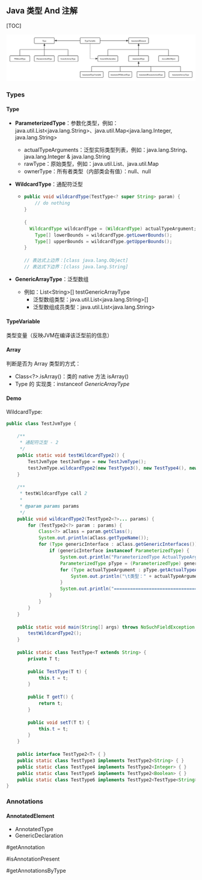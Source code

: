 ## Java 类型 And 注解



[TOC]

![JavaTypes](assets/JavaTypes.png)

### Types

#### Type

- **ParameterizedType**：参数化类型，例如：java.util.List<java.lang.String>、java.util.Map<java.lang.Integer, java.lang.String>

  - actualTypeArguments：泛型实际类型列表，例如：java.lang.String、java.lang.Integer & java.lang.String
  - rawType：原始类型，例如：java.util.List、java.util.Map
  - ownerType：所有者类型（内部类会有值）：null、null

- **WildcardType**：通配符泛型

  - ```java
    public void wildcardType(TestType<? super String> param) {
    	// do nothing
    }
    
    {
      WildcardType wildcardType = (WildcardType) actualTypeArgument;
    	Type[] lowerBounds = wildcardType.getLowerBounds();
    	Type[] upperBounds = wildcardType.getUpperBounds();
    }
    
    // 表达式上边界：[class java.lang.Object]
    // 表达式下边界：[class java.lang.String]
    ```

- **GenericArrayType**：泛型数组

  - 例如：List\<String>[] testGenericArrayType
    - 泛型数组类型：java.util.List<java.lang.String>[]
    - 泛型数组成员类型：java.util.List<java.lang.String>



#### TypeVariable

类型变量（反映JVM在编译该泛型前的信息）



#### Array

判断是否为 Array 类型的方式：

- Class<?>.isArray()：类的 native 方法 isArray()
- Type 的 实现类：instanceof *GenericArrayType* 



#### Demo

WildcardType:

```java
public class TestJvmType {
  
    /**
     * 通配符泛型 - 2
     */
    public static void testWildcardType2() {
        TestJvmType testJvmType = new TestJvmType();
        testJvmType.wildcardType2(new TestType3(), new TestType4(), new TestType5(), new TestType6());
    }

    /**
     * testWildcardType call 2
     *
     * @param params params
     */
    public void wildcardType2(TestType2<?>... params) {
        for (TestType2<?> param : params) {
            Class<?> aClass = param.getClass();
            System.out.println(aClass.getTypeName());
            for (Type genericInterface : aClass.getGenericInterfaces()) {
                if (genericInterface instanceof ParameterizedType) {
                    System.out.println("ParameterizedType ActualTypeArguments：" + genericInterface.getTypeName());
                    ParameterizedType pType = (ParameterizedType) genericInterface;
                    for (Type actualTypeArgument : pType.getActualTypeArguments()) {
                        System.out.println("\t类型：" + actualTypeArgument.getTypeName());
                    }
                    System.out.println("===============================================");
                }
            }
        }
    }

    public static void main(String[] args) throws NoSuchFieldException {
        testWildcardType2();
    }

    public static class TestType<T extends String> {
        private T t;

        public TestType(T t) {
            this.t = t;
        }

        public T getT() {
            return t;
        }

        public void setT(T t) {
            this.t = t;
        }
    }

    public interface TestType2<T> { }
    public static class TestType3 implements TestType2<String> { }
    public static class TestType4 implements TestType2<Integer> { }
    public static class TestType5 implements TestType2<Boolean> { }
    public static class TestType6 implements TestType2<TestType<String>> { }
}
```



### Annotations

#### AnnotatedElement

- AnnotatedType
- GenericDeclaration



\#getAnnotation

\#isAnnotationPresent

\#getAnnotationsByType